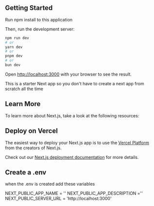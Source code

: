 ## Getting Started

Run npm install to this application

Then, run the development server:

```bash
npm run dev
# or
yarn dev
# or
pnpm dev
# or
bun dev
```

Open [http://localhost:3000](http://localhost:3000) with your browser to see the result.

This is a starter Next app so you don't have to create a next app from scratch all the time

## Learn More

To learn more about Next.js, take a look at the following resources:

## Deploy on Vercel

The easiest way to deploy your Next.js app is to use the [Vercel Platform](https://vercel.com/new?utm_medium=default-template&filter=next.js&utm_source=create-next-app&utm_campaign=create-next-app-readme) from the creators of Next.js.

Check out our [Next.js deployment documentation](https://nextjs.org/docs/app/building-your-application/deploying) for more details.

## Create a .env

when the .env is created add these variables

NEXT_PUBLIC_APP_NAME = ''
NEXT_PUBLIC_APP_DESCRIPTION =''
NEXT_PUBLIC_SERVER_URL = 'http://localhost:3000'

